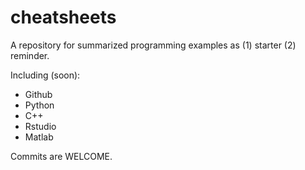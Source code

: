 # cheatsheets

A repository for summarized programming examples as (1) starter (2) reminder.

Including (soon):
- Github
- Python
- C++
- Rstudio
- Matlab

Commits are WELCOME.
